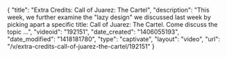 {
    "title": "Extra Credits: Call of Juarez: The Cartel",
    "description": "This week, we further examine the \"lazy design\" we discussed last week by picking apart a specific title: Call of Juarez: The Cartel. Come discuss the topic ...",
    "videoid": "192151",
    "date_created": "1406055193",
    "date_modified": "1418181780",
    "type": "captivate",
    "layout": "video",
    "url": "\/v\/extra-credits-call-of-juarez-the-cartel\/192151"
}
